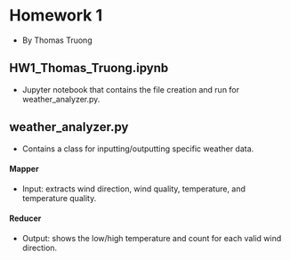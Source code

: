# Homework 1
- By Thomas Truong

## HW1_Thomas_Truong.ipynb
- Jupyter notebook that contains the file creation and run for weather_analyzer.py. 

## weather_analyzer.py
- Contains a class for inputting/outputting specific weather data.
#### Mapper
- Input: extracts wind direction, wind quality, temperature, and temperature quality.
#### Reducer
- Output: shows the low/high temperature and count for each valid wind direction.